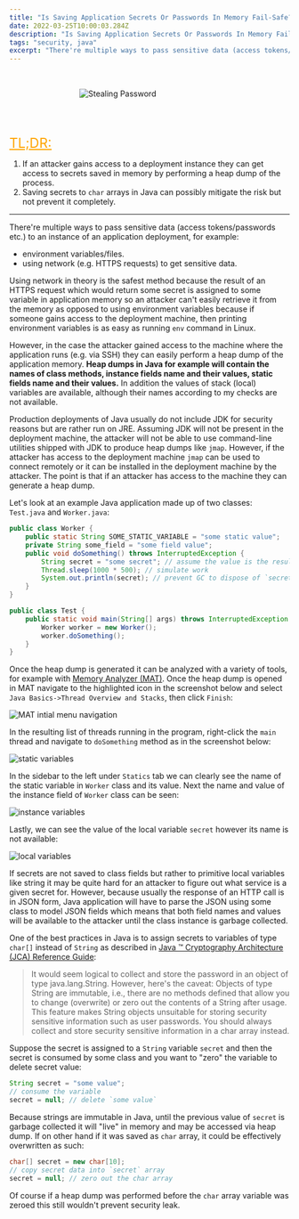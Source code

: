 ```yaml
---
title: "Is Saving Application Secrets Or Passwords In Memory Fail-Safe?"
date: 2022-03-25T10:00:03.284Z
description: "Is Saving Application Secrets Or Passwords In Memory Fail-Safe?"
tags: "security, java"
excerpt: "There're multiple ways to pass sensitive data (access tokens/passwords etc.) to an instance of an application deployment, for example..."
---
```

<div style="display:flex;justify-content:center;">
  <div style="width:50%;padding-top:32px;padding-bottom:52px;">
    <img src="password.jpg"
      alt="Stealing Password"
    />
  </div>
</div>

<span style="color:orange;text-decoration: underline;font-size:24px;">TL;DR:</span>

1. If an attacker gains access to a deployment instance they can get access to secrets saved in memory by performing a heap dump of the process.
2. Saving secrets to `char` arrays in Java can possibly mitigate the risk but not prevent it completely.

------

There're multiple ways to pass sensitive data (access tokens/passwords etc.) to an instance of an application deployment, for example:

- environment variables/files.
- using network (e.g. HTTPS requests) to get sensitive data.

Using network in theory is the safest method because the result of an HTTPS request which would return some secret is assigned to some variable in application memory so an attacker can't easily retrieve it from the memory as opposed to using environment variables because if someone gains access to the deployment machine, then printing environment variables is as easy as running `env` command in Linux.

However, in the case the attacker gained access to the machine where the application runs (e.g. via SSH) they can easily perform a heap dump of the application memory. **Heap dumps in Java for example will contain the names of class methods, instance fields name and their values, static fields name and their values.** In addition the values of stack (local) variables are available, although their names according to my checks are not available.

Production deployments of Java usually do not include JDK for security reasons but are rather run on JRE. Assuming JDK will not be present in the deployment machine, the attacker will not be able to use command-line utilities shipped with JDK to produce heap dumps like `jmap`. However, if the attacker has access to the deployment machine `jmap` can be used to connect remotely or it can be installed in the deployment machine by the attacker. The point is that if an attacker has access to the machine they can generate a heap dump. 

Let's look at an example Java application made up of two classes: `Test.java` and `Worker.java`:

```java
public class Worker {
    public static String SOME_STATIC_VARIABLE = "some static value";
    private String some_field = "some field value";
    public void doSomething() throws InterruptedException {
        String secret = "some secret"; // assume the value is the result of an HTTP request
        Thread.sleep(1000 * 500); // simulate work
        System.out.println(secret); // prevent GC to dispose of `secret` until this line
    }
}

public class Test {
    public static void main(String[] args) throws InterruptedException {
        Worker worker = new Worker();
        worker.doSomething();
    }
}
```

Once the heap dump is generated it can be analyzed with a variety of tools, for example with [Memory Analyzer (MAT)](https://www.eclipse.org/mat/). Once the heap dump is opened in MAT navigate to the highlighted icon in the screenshot below and select `Java Basics->Thread Overview and Stacks`, then click `Finish`:

![MAT intial menu navigation](./initial.png)

In the resulting list of threads running in the program, right-click the `main` thread and navigate to `doSomething` method as in the screenshot below: 

![static variables](./statics.png)

In the sidebar to the left under `Statics` tab we can clearly see the name of the static variable in `Worker` class and its value. Next the name and value of the instance field of `Worker` class can be seen:

![instance variables](./instance_field.png)

Lastly, we can see the value of the local variable `secret` however its name is not available:

![local variables](./local_variable.png)

If secrets are not saved to class fields but rather to primitive local variables like string it may be quite hard for an attacker to figure out what service is a given secret for. However, because usually the response of an HTTP call is in JSON form, Java application will have to parse the JSON using some class to model JSON fields which means that both field names and values will be available to the attacker until the class instance is garbage collected.

One of the best practices in Java is to assign secrets to variables of type `char[]` instead of `String` as described in [Java ™ Cryptography Architecture (JCA) Reference Guide](https://docs.oracle.com/javase/6/docs/technotes/guides/security/crypto/CryptoSpec.html#PBEEx):

>It would seem logical to collect and store the password in an object of type java.lang.String. However, here's the caveat: Objects of type String are immutable, i.e., there are no methods defined that allow you to change (overwrite) or zero out the contents of a String after usage. This feature makes String objects unsuitable for storing security sensitive information such as user passwords. You should always collect and store security sensitive information in a char array instead.

Suppose the secret is assigned to a `String` variable `secret` and then the secret is consumed by some class and you want to "zero" the variable to delete secret value:

```java
String secret = "some value";
// consume the variable
secret = null; // delete `some value`
```

Because strings are immutable in Java, until the previous value of `secret` is garbage collected it will "live" in memory and may be accessed via heap dump. If on other hand if it was saved as `char` array, it could be effectively overwritten as such:

```java
char[] secret = new char[10];
// copy secret data into `secret` array
secret = null; // zero out the char array 
```

 Of course if a heap dump was performed before the `char` array variable was zeroed this still wouldn't prevent security leak.
